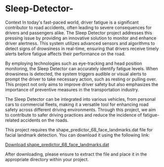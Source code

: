 # Sleep-Detector-
Context
In today's fast-paced world, driver fatigue is a significant contributor to road accidents, often leading to severe consequences for drivers and passengers alike. The Sleep Detector project addresses this pressing issue by providing an innovative solution to monitor and enhance driver alertness. This system utilizes advanced sensors and algorithms to detect signs of drowsiness in real-time, ensuring that drivers receive timely alerts before fatigue affects their performance on the road.

By employing technologies such as eye-tracking and head position monitoring, the Sleep Detector can accurately identify fatigue levels. When drowsiness is detected, the system triggers audible or visual alerts to prompt the driver to take necessary action, such as resting or pulling over. This project not only aims to improve driver safety but also emphasizes the importance of preventive measures in the transportation industry.

The Sleep Detector can be integrated into various vehicles, from personal cars to commercial fleets, making it a versatile tool for enhancing road safety across different driving environments. Through this project, we aim to contribute to safer driving practices and reduce the incidence of fatigue-related accidents on the roads.

This project requires the shape_predictor_68_face_landmarks.dat file for facial landmark detection. You can download it using the following link:

<a href="https://drive.google.com/file/d/16R9lqnhr0-PwFn-8srYQhe4T729uDKP-/view?usp=sharing"><p>Download shape_predictor_68_face_landmarks.dat</p></a>
After downloading, please ensure to extract the file and place it in the appropriate directory within your project.
